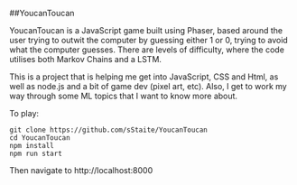 ##YoucanToucan

YoucanToucan is a JavaScript game built using Phaser, based around the user trying to outwit the computer by guessing either 1 or 0, trying to avoid what the computer guesses. There are levels of difficulty, where the code utilises both Markov Chains and a LSTM.

This is a project that is helping me get into JavaScript, CSS and Html, as well as node.js and a bit of game dev (pixel art, etc). Also, I get to work my way through some ML topics that I want to know more about. 


To play: 

```console
git clone https://github.com/sStaite/YoucanToucan
cd YoucanToucan
npm install
npm run start
```

Then navigate to http://localhost:8000
